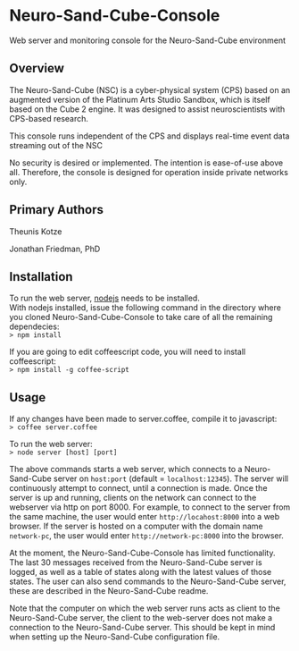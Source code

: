 Neuro-Sand-Cube-Console
=======================

Web server and monitoring console for the Neuro-Sand-Cube environment

## Overview

The Neuro-Sand-Cube (NSC) is a cyber-physical system (CPS) based on an augmented version of the Platinum Arts Studio Sandbox, which is itself based on the Cube 2 engine. It was designed to assist neuroscientists with CPS-based research.

This console runs independent of the CPS and displays real-time event data streaming out of the NSC

No security is desired or implemented. The intention is ease-of-use above all. Therefore, the console is designed for operation inside private networks only.


## Primary Authors

Theunis Kotze

Jonathan Friedman, PhD

## Installation
To run the web server, [nodejs](http://nodejs.org) needs to be installed.  
With nodejs installed, issue the following command in the directory where you cloned Neuro-Sand-Cube-Console to take care of all the remaining dependecies:  
```> npm install```

If you are going to edit coffeescript code, you will need to install coffeescript:  
```> npm install -g coffee-script```

## Usage

If any changes have been made to server.coffee, compile it to javascript:  
```> coffee server.coffee```  

To run the web server:  
```> node server [host] [port]```

The above commands starts a web server, which connects to a Neuro-Sand-Cube server on ```host:port``` (default = ```localhost:12345```). The server will continuously attempt to connect, until a connection is made. 
Once the server is up and running, clients on the network can connect to the webserver via http on port 8000.  For example, to connect to the server from the same machine, the user would enter ```http://locahost:8000``` into a web browser.  If the server is hosted on a computer with the domain name ```network-pc```, the user would enter ```http://network-pc:8000``` into the browser.

At the moment, the Neuro-Sand-Cube-Console has limited functionality.  The last 30 messages received from the Neuro-Sand-Cube server is logged, as well as a table of states along with the latest values of those states.  The user can also send commands to the Neuro-Sand-Cube server, these are described in the Neuro-Sand-Cube readme.

Note that the computer on which the web server runs acts as client to the Neuro-Sand-Cube server, the client to the web-server does not make a connection to the Neuro-Sand-Cube server.  This should be kept in mind when setting up the Neuro-Sand-Cube configuration file.